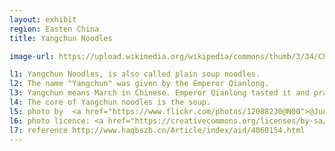 ```yaml
---
layout: exhibit
region: Easten China
title: Yangchun Noodles

image-url: https://upload.wikimedia.org/wikipedia/commons/thumb/3/34/ChineseNoodles.jpg/1920px-ChineseNoodles.jpg

l1: Yangchun Noodles, is also called plain soup noodles.
l2: The name "Yangchun" was given by the Emperor Qianlong. 
l3: Yangchun means March in Chinese. Emperor Qianlong tasted it and praised in March, and granted the name "Yangchun noodles".
l4: The core of Yangchun noodles is the soup.
l5: photo by  <a href="https://www.flickr.com/photos/12088230@N00">@Jun</a> at Flickr
l6: photo licence: <a href="https://creativecommons.org/licenses/by-sa/2.0">CC BY-SA 2.0</a>
l7: reference http://www.haqbszb.cn/Article/index/aid/4060154.html
---
```


